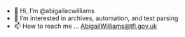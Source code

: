 - 👋 Hi, I’m @abigailacwilliams
- 👀 I’m interested in archives, automation, and text parsing
- 📫 How to reach me ... AbigailWilliams@tfl.gov.uk 

<!---
abigailacwilliams/abigailacwilliams is a ✨ special ✨ repository because its `README.md` (this file) appears on your GitHub profile.
You can click the Preview link to take a look at your changes.
--->
